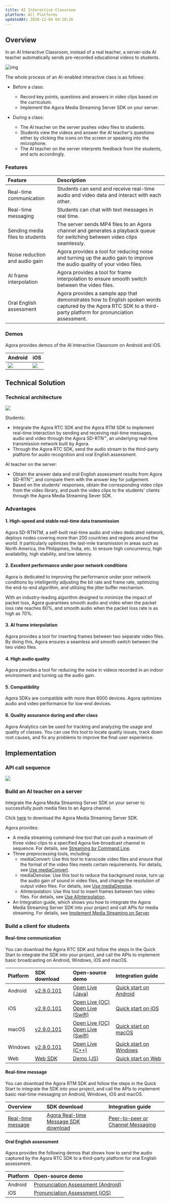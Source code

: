 ```yaml
---
title: AI Interactive Classroom
platform: All Platforms
updatedAt: 2020-12-04 04:10:26
---
```

## Overview

In an AI Interactive Classroom, instead of a real teacher, a server-side AI teacher automatically sends pre-recorded educational videos to students.

![img](https://web-cdn.agora.io/docs-files/1579073897124)

The whole process of an AI-enabled interactive class is as follows:

- Before a class:
  - Record key points, questions and answers in video clips based on the curriculum.
  - Implement the Agora Media Streaming Server SDK on your server.

- During a class:
  - The AI teacher on the server pushes video files to students.
  - Students view the videos and answer the AI teacher's questions either by clicking the icons on the screen or speaking into the microphone.
  - The AI teacher on the server interprets feedback from the students, and acts accordingly. 

### Features

| Feature                         | Description                                                  |
| :------------------------------ | :----------------------------------------------------------- |
| Real-time communication         | Students can send and receive real-time audio and video data and interact with each other. |
| Real-time messaging             | Students can chat with text messages in real time.           |
| Sending media files to students | The server sends MP4 files to an Agora channel and generates a playback queue for switching between video clips seamlessly. |
| Noise reduction and audio gain  | Agora provides a tool for reducing noise and turning up the audio gain to improve the audio quality of your video files. |
| AI frame interpolation          | Agora provides a tool for frame interpolation to ensure smooth switch between the video files. |
| Oral English assessment         | Agora provides a sample app that demonstrates how to English spoken words captured by the Agora RTC SDK to a third-party platform for pronunciation assessment. |

### Demos

Agora provides demos of the AI Interactive Classroom on Android and iOS.

| Android                                                      | iOS                                                          |
| :----------------------------------------------------------- | :----------------------------------------------------------- |
| ![](https://web-cdn.agora.io/docs-files/1577098775056) | ![](https://web-cdn.agora.io/docs-files/1577098784555) |

## Technical Solution

### Technical architecture

![](https://web-cdn.agora.io/docs-files/1582851956676)

Students:

- Integrate the Agora RTC SDK and the Agora RTM SDK to implement real-time interaction by sending and receiving real-time messages, audio and video through the Agora SD-RTN™, an underlying real-time transmission network built by Agora. 
- Through the Agora RTC SDK, send the audio stream to the third-party platform for audio recognition and oral English assessment.

AI teacher on the server:

- Obtain the answer data and oral English assessment results from Agora SD-RTN™, and compare them with the answer key for judgement.
- Based on the students' responses, obtain the corresponding video clips from the video library, and push the video clips to the students' clients through the Agora Media Streaming Sever SDK.

### Advantages

#### 1. High-speed and stable real-time data transmission

Agora SD-RTNTM, a self-built real-time audio and video dedicated network, deploys nodes covering more than 200 countries and regions around the world. It particularly optimizes the last-mile transmission in areas such as North America, the Philippines, India, etc. to ensure high concurrency, high availability, high stability, and low latency.

#### 2. Excellent performance under poor network conditions

Agora is dedicated to improving the performance under poor network conditions by intelligently adjusting the bit rate and frame rate, optimizing the end-to-end algorithm, and utilizing the jitter buffer mechanism.

With an industry-leading algorithm designed to minimize the impact of packet loss, Agora guarantees smooth audio and video when the packet loss rate reaches 60%, and smooth audio when the packet loss rate is as high as 70%.

#### 3. AI frame interpolation

Agora provides a tool for inserting frames between two separate video files. By doing this, Agora ensures a seamless and smooth switch between the two video files.

#### 4. High audio quality

Agora provides a tool for reducing the noise in videos recorded in an indoor environment and turning up the audio gain.

#### 5. Compatibility

Agora SDKs are compatible with more than 6000 devices. Agora optimizes audio and video performance for low-end devices.

#### 6. Quality assurance during and after class

Agora Analytics can be used for tracking and analyzing the usage and quality of classes. You can use this tool to locate quality issues, track down root causes, and fix any problems to improve the final user experience.

## Implementation

### API call sequence

![](https://web-cdn.agora.io/docs-files/1582852021038)

### Build an AI teacher on a server

Integrate the Agora Media Streaming Server SDK on your server to successfully push media files to an Agora channel.

<div class="note alert">Click <a href="https://download.agora.io/ardsdk/release/Agora_MediaStreamingServer_SDK_for_Linux_v2_6_1_180_FULL_20200212_85.tar.gz">here</a> to download the Agora Media Streaming Server SDK. </div>

Agora provides:

- A media streaming command-line tool that can push a maximum of three video clips to a specified Agora live-broadcast channel in sequence. For details, see [Streaming by Command Line](/en/Server/use_streaming_command_line_tool).
- Three preprocessing tools, including:
  - mediaConvert: Use this tool to transcode video files and ensure that the format of the video files meets certain requirements. For details, see [Use mediaConvert](/en/Server/preprocess#transcoding).
  - mediaDenoise: Use this tool to reduce the background noise, turn up the audio gain of sound in video files, and change the resolution of output video files. For details, see [Use mediaDenoise](/en/Server/preprocess#denoise).
  - AIInterpolation: Use this tool to insert frames between two video files. For details, see [Use AIInterpolation](/en/Server/preprocess#interpolation).
- An Integration guide, which shows you how to integrate the Agora Media Streaming Server SDK into your project and call APIs for media streaming. For details, see [Implement Media Streaming on Server](/en/Server/media_streaming_on_server).

### Build a client for students

#### Real-time communication

You can download the Agora RTC SDK and follow the steps in the Quick Start to integrate the SDK into your project, and call the APIs to implement basic broadcasting on Android, Windows, iOS and macOS.

| Platform | SDK download                                                 | Open-source demo                                             | Integration guide                                            |
| :------- | :----------------------------------------------------------- | :----------------------------------------------------------- | :----------------------------------------------------------- |
| Android | [v2.9.0.101](https://download.agora.io/sdk/release/Agora_Native_SDK_for_Android_v2_9_0_101_FULL_20191230_928.zip) | [Open Live (Java)](https://github.com/AgoraIO/Basic-Video-Broadcasting/tree/master/OpenLive-Android) | [Quick start on Android](https://docs.agora.io/cn/Interactive%20Broadcast/start_live_android?platform=Android) |
| iOS     | [v2.9.0.101](https://download.agora.io/sdk/release/Agora_Native_SDK_for_iOS_v2_9_0_101_FULL_20191227_1767.zip) | [Open Live (OC)](https://github.com/AgoraIO/Basic-Video-Broadcasting/tree/master/OpenLive-iOS-Objective-C)<br>[Open Live (Swift)](https://github.com/AgoraIO/Basic-Video-Broadcasting/tree/master/OpenLive-iOS) | [Quick start on iOS](https://docs.agora.io/cn/Interactive%20Broadcast/start_live_ios?platform=iOS) |
| macOS   | [v2.9.0.101](https://download.agora.io/sdk/release/Agora_Native_SDK_for_Mac_v2_9_0_101_FULL_20191226_1001.zip) | [Open Live (OC)](https://github.com/AgoraIO/Basic-Video-Broadcasting/tree/master/OpenLive-macOS-Objective-C)<br>[Open Live (Swift)](https://github.com/AgoraIO/Basic-Video-Broadcasting/tree/master/OpenLive-macOS) | [Quick start on macOS](https://docs.agora.io/cn/Interactive%20Broadcast/start_live_mac?platform=macOS) |
| Windows | [v2.9.0.101](https://download.agora.io/sdk/release/Agora_Native_SDK_for_Windows(x86)_v2_9_0_101_20200102_FULL_86.zip) | [Open Live (C++)](https://github.com/AgoraIO/Basic-Video-Broadcasting/blob/master/OpenLive-Windows) | [Quick start on Windows](https://docs.agora.io/cn/Interactive%20Broadcast/start_live_windows?platform=Windows) |
| Web     | [Web SDK](https://docs.agora.io/cn/Agora%20Platform/downloads) | [Demo (JS)](https://github.com/AgoraIO/Basic-Video-Call/blob/master/Group-Video/OpenVideoCall-Web/README.zh.md) | [Quick start on Web](https://docs.agora.io/cn/Interactive%20Broadcast/start_live_web?platform=Web)  |              

#### Real-time message

You can download the Agora RTM SDK and follow the steps in the Quick Start to integrate the SDK into your project, and call the APIs to implement basic real-time messaging on Android, Windows, iOS and macOS.

| Overview                                                     | SDK download                                                 | Integration guide                                            |
| :----------------------------------------------------------- | :----------------------------------------------------------- | :----------------------------------------------------------- |
| [Real-time message](https://docs.agora.io/en/Real-time-Messaging/product_rtm?platform=All%20Platforms) | [Agora Real-time Message SDK download](https://docs.agora.io/en/Real-time-Messaging/downloads) | [Peer-to-peer or Channel Messaging](https://docs.agora.io/en/Real-time-Messaging/messaging_android?platform=Android) |

#### Oral English assessment

Agora provides the following demos that shows how to send the audio captured by the Agora RTC SDK to a third-party platform for oral English assessment.

| Platform | Open-source demo                                             |
| :------- | :----------------------------------------------------------- |
| Android  | [Pronunciation Assessment (Android)](https://github.com/AgoraIO/Advanced-Audio/tree/master/Pronunciation-Assess/Pronunciation-Assess-Android) |
| iOS      | [Pronunciation Assessment (iOS)](https://github.com/AgoraIO/Advanced-Audio/tree/master/Pronunciation-Assess/Pronunciation-Assess-iOS) |